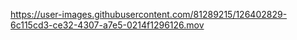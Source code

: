 https://user-images.githubusercontent.com/81289215/126402829-6c115cd3-ce32-4307-a7e5-0214f1296126.mov
